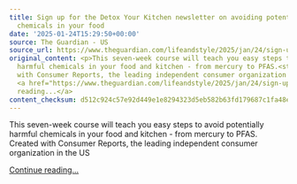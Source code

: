 ```yaml
---
title: Sign up for the Detox Your Kitchen newsletter on avoiding potentially harmful
  chemicals in your food
date: '2025-01-24T15:29:50+00:00'
source: The Guardian - US
source_url: https://www.theguardian.com/lifeandstyle/2025/jan/24/sign-up-for-the-detox-your-kitchen-newsletter-your-guide-to-avoiding-chemicals-in-your-food
original_content: <p>This seven-week course will teach you easy steps to avoid potentially
  harmful chemicals in your food and kitchen - from mercury to PFAS.<strong> </strong>Created
  with Consumer Reports, the leading independent consumer organization in the US</p>
  <a href="https://www.theguardian.com/lifeandstyle/2025/jan/24/sign-up-for-the-detox-your-kitchen-newsletter-your-guide-to-avoiding-chemicals-in-your-food">Continue
  reading...</a>
content_checksum: d512c924c57e92d449e1e8294323d5eb582b63fd179687c1fa48e65267632c87
---
```


This seven-week course will teach you easy steps to avoid potentially harmful chemicals in your food and kitchen - from mercury to PFAS. Created with Consumer Reports, the leading independent consumer organization in the US

 [Continue reading...](https://www.theguardian.com/lifeandstyle/2025/jan/24/sign-up-for-the-detox-your-kitchen-newsletter-your-guide-to-avoiding-chemicals-in-your-food)